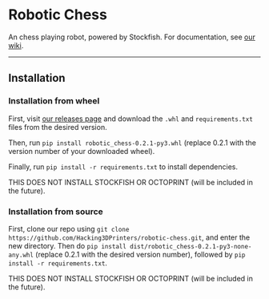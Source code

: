 # Robotic Chess

An chess playing robot, powered by Stockfish.
For documentation, see [our wiki](https://github.com/Hacking3DPrinters/robotic-chess/wiki).

---

## Installation

### Installation from wheel

First, visit [our releases page](https://github.com/Hacking3DPrinters/robotic-chess/releases) and download the `.whl` and `requirements.txt` files from the desired version.

Then, run 
```pip install robotic_chess-0.2.1-py3.whl```
(replace 0.2.1 with the version number of your downloaded wheel).

Finally, run 
```pip install -r requirements.txt```
to install dependencies.

THIS DOES NOT INSTALL STOCKFISH OR OCTOPRINT (will be included in the future).

### Installation from source 

First, clone our repo using `git clone https://github.com/Hacking3DPrinters/robotic-chess.git`, and enter the new directory. Then do `pip install dist/robotic_chess-0.2.1-py3-none-any.whl` (replace 0.2.1 with the desired version number), followed by `pip install -r requirements.txt`.

THIS DOES NOT INSTALL STOCKFISH OR OCTOPRINT (will be included in the future).
